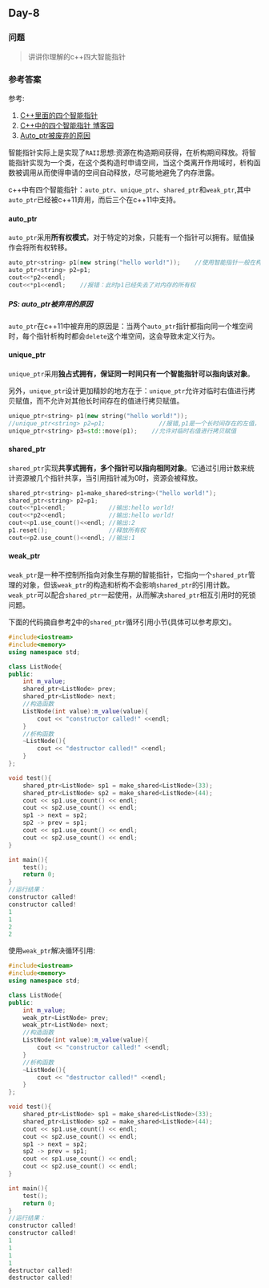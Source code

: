 ## Day-8

### 问题

> 讲讲你理解的c++四大智能指针

### 参考答案

参考:

1. [C++里面的四个智能指针](https://blog.csdn.net/Poo_Chai/article/details/94733360)
2. [C++中的四个智能指针 博客园](https://www.cnblogs.com/xiaobaizzz/p/12167393.html)
3. [Auto_ptr被废弃的原因](https://blog.csdn.net/hyl999/article/details/106091299)

智能指针实际上是实现了`RAII`思想:资源在构造期间获得，在析构期间释放。将智能指针实现为一个类，在这个类构造时申请空间，当这个类离开作用域时，析构函数被调用从而使得申请的空间自动释放，尽可能地避免了内存泄露。

c++中有四个智能指针：`auto_ptr`、`unique_ptr`、`shared_ptr`和`weak_ptr`,其中`auto_ptr`已经被c++11弃用，而后三个在c++11中支持。

#### auto_ptr

`auto_ptr`采用**所有权模式**，对于特定的对象，只能有一个指针可以拥有。赋值操作会将所有权转移。

```cpp
auto_ptr<string> p1(new string("hello world!"));    //使用智能指针一般在构造函数中申请空间
auto_ptr<string> p2=p1;
cout<<*p2<<endl;
cout<<*p1<<endl;    //报错：此时p1已经失去了对内存的所有权
```

##### PS: auto_ptr被弃用的原因


`auto_ptr`在c++11中被弃用的原因是：当两个`auto_ptr`指针都指向同一个堆空间时，每个指针析构时都会`delete`这个堆空间，这会导致未定义行为。


#### unique_ptr

`unique_ptr`采用**独占式拥有，保证同一时间只有一个智能指针可以指向该对象**。

另外，`unique_ptr`设计更加精妙的地方在于：`unique_ptr`允许对临时右值进行拷贝赋值，而不允许对其他长时间存在的值进行拷贝赋值。

```cpp
unique_ptr<string> p1(new string("hello world!"));
//unique_ptr<string> p2=p1;               //报错,p1是一个长时间存在的左值，不允许拷贝赋值
unique_ptr<string> p3=std::move(p1);    //允许对临时右值进行拷贝赋值
```

#### shared_ptr

`shared_ptr`实现**共享式拥有，多个指针可以指向相同对象**。它通过引用计数来统计资源被几个指针共享，当引用指针减为0时，资源会被释放。

```cpp
shared_ptr<string> p1=make_shared<string>("hello world!");
shared_ptr<string> p2=p1;
cout<<*p1<<endl;            //输出:hello world!
cout<<*p2<<endl;            //输出:hello world!
cout<<p1.use_count()<<endl; //输出:2
p1.reset();                 //释放所有权
cout<<p2.use_count()<<endl; //输出:1
```

#### weak_ptr

`weak_ptr`是一种不控制所指向对象生存期的智能指针，它指向一个`shared_ptr`管理的对象，但该`weak_ptr`的构造和析构不会影响`shared_ptr`的引用计数。`weak_ptr`可以配合`shared_ptr`一起使用，从而解决`shared_ptr`相互引用时的死锁问题。

下面的代码摘自参考[2](https://www.cnblogs.com/xiaobaizzz/p/12167393.html)中的`shared_ptr`循环引用小节(具体可以参考原文)。

```cpp
#include<iostream>
#include<memory>
using namespace std;

class ListNode{
public:
	int m_value;
	shared_ptr<ListNode> prev;
	shared_ptr<ListNode> next;
	//构造函数
	ListNode(int value):m_value(value){
		cout << "constructor called!" <<endl;
	}
	//析构函数
	~ListNode(){
		cout << "destructor called!" <<endl;
	}
};

void test(){
	shared_ptr<ListNode> sp1 = make_shared<ListNode>(33);
	shared_ptr<ListNode> sp2 = make_shared<ListNode>(44);
	cout << sp1.use_count() << endl;
	cout << sp2.use_count() << endl;
	sp1 -> next = sp2;
	sp2 -> prev = sp1;
	cout << sp1.use_count() << endl;
	cout << sp2.use_count() << endl;
}

int main(){
	test();
	return 0;
}
//运行结果：
constructor called!
constructor called!
1
1
2
2
```

使用`weak_ptr`解决循环引用:

```cpp
#include<iostream>
#include<memory>
using namespace std;

class ListNode{
public:
	int m_value;
	weak_ptr<ListNode> prev;
	weak_ptr<ListNode> next;
	//构造函数
	ListNode(int value):m_value(value){
		cout << "constructor called!" <<endl;
	}
	//析构函数
	~ListNode(){
		cout << "destructor called!" <<endl;
	}
};

void test(){
	shared_ptr<ListNode> sp1 = make_shared<ListNode>(33);
	shared_ptr<ListNode> sp2 = make_shared<ListNode>(44);
	cout << sp1.use_count() << endl;
	cout << sp2.use_count() << endl;
	sp1 -> next = sp2;
	sp2 -> prev = sp1;
	cout << sp1.use_count() << endl;
	cout << sp2.use_count() << endl;
}

int main(){
	test();
	return 0;
}
//运行结果：
constructor called!
constructor called!
1
1
1
1
destructor called!
destructor called!
```